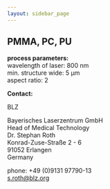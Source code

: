 ```yaml
---
layout: sidebar_page
---
```


## PMMA, PC, PU

__process parameters:__  	
wavelength of laser:	800 nm  
min. structure wide:	5 µm  
aspect ratio:	2
<!--break-->
__Contact:__

BLZ

Bayerisches Laserzentrum GmbH  
Head of Medical Technology  
Dr. Stephan Roth   
Konrad-Zuse-Straße 2 - 6  
91052 Erlangen  
Germany  

phone: +49 (0)9131 97790-13  
s.roth@blz.org